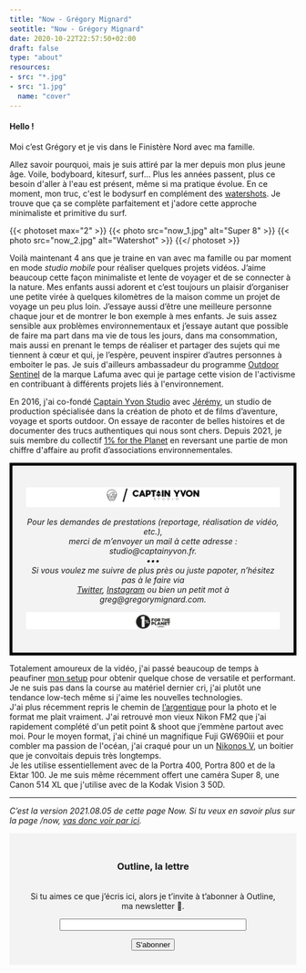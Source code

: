 ```yaml
---
title: "Now - Grégory Mignard"
seotitle: "Now - Grégory Mignard"
date: 2020-10-22T22:57:50+02:00
draft: false
type: "about"
resources:
- src: "*.jpg"
- src: "1.jpg"
  name: "cover"
---
```


#### Hello !

Moi c’est Grégory et je vis dans le Finistère Nord avec ma famille.

Allez savoir pourquoi, mais je suis attiré par la mer depuis mon plus jeune âge. Voile, bodyboard, kitesurf, surf… Plus les années passent, plus ce besoin d'aller à l'eau est présent, même si ma pratique évolue. En ce moment, mon truc, c'est le bodysurf en complément des [watershots](https://gregorymignard.com/watershot/). Je trouve que ça se complète parfaitement et j'adore cette approche minimaliste et primitive du surf.

{{< photoset max="2" >}}
  {{< photo src="now_1.jpg" alt="Super 8" >}}
  {{< photo src="now_2.jpg" alt="Watershot" >}}
{{</ photoset >}}

Voilà maintenant 4 ans que je traine en van avec ma famille ou par moment en mode *studio mobile* pour réaliser quelques projets vidéos. J’aime beaucoup cette façon minimaliste et lente de voyager et de se connecter à la nature. Mes enfants aussi adorent et c’est toujours un plaisir d’organiser une petite virée à quelques kilomètres de la maison comme un projet de voyage un peu plus loin. J’essaye aussi d’être une meilleure personne chaque jour et de montrer le bon exemple à mes enfants. Je suis assez sensible aux problèmes environnementaux et j’essaye autant que possible de faire ma part dans ma vie de tous les jours, dans ma consommation, mais aussi en prenant le temps de réaliser et partager des sujets qui me tiennent à cœur et qui, je l’espère, peuvent inspirer d’autres personnes à emboiter le pas. Je suis d'ailleurs ambassadeur du programme [Outdoor Sentinel](https://www.lafuma.com/fr/outdoor-sentinels) de la marque Lafuma avec qui je partage cette vision de l'activisme en contribuant à différents projets liés à l'environnement.

En 2016, j'ai co-fondé [Captain Yvon Studio](https://captainyvon.fr) avec [Jérémy](http://jeremyjanin.com/), un studio de production spécialisée dans la création de photo et de films d’aventure, voyage et sports outdoor. On essaye de raconter de belles histoires et de documenter des trucs authentiques qui nous sont chers. Depuis 2021, je suis membre du collectif [1% for the Planet](https://www.onepercentfortheplanet.fr/) en reversant une partie de mon chiffre d'affaire au profit d’associations environnementales.

<div style="max-width: 57rem!important; background-color: #F3F3F3;border:5px solid #000000;padding:24px;text-align:center;font-style: italic;"><p><a href="https://captainyvon.fr/" target="_blank"><img src="cys.png" /></a></p><p>Pour les demandes de prestations (reportage, réalisation de vidéo, etc.),<br/>merci de m’envoyer un mail à cette adresse : studio@captainyvon.fr.<br/>•••<br/>Si vous voulez me suivre de plus près ou juste papoter, n’hésitez pas à le faire via<br/><a href="https://twitter.com/gregmignard/" target="_blank">Twitter</a>, <a href="https://instagram.com/gregmignard/" target="_blank">Instagram</a> ou bien un petit mot à greg@gregorymignard.com.</p><p><a href="https://www.onepercentfortheplanet.fr/" target="_blank"><img src="1percent.png" /></a></p></div>

Totalement amoureux de la vidéo, j'ai passé beaucoup de temps à peaufiner [mon setup](https://gregorymignard.com/equipement/) pour obtenir quelque chose de versatile et performant. Je ne suis pas dans la course au matériel dernier cri, j'ai plutôt une tendance low-tech même si j'aime les nouvelles technologies.    
J'ai plus récemment repris le chemin de [l’argentique](https://gregorymignard.com/analog/) pour la photo et le format me plait vraiment. J'ai retrouvé mon vieux Nikon FM2 que j'ai rapidement complété d'un petit point & shoot que j’emmène partout avec moi. Pour le moyen format, j'ai chiné un magnifique Fuji GW690iii et pour combler ma passion de l'océan, j'ai craqué pour un un [Nikonos V](https://gregorymignard.com/nikonos-v/), un boitier que je convoitais depuis très longtemps.  
Je les utilise essentiellement avec de la Portra 400, Portra 800 et de la Ektar 100. Je me suis même récemment offert une caméra Super 8, une Canon 514 XL que j'utilise avec de la Kodak Vision 3 50D.

***

*C’est la version 2021.08.05 de cette page Now. Si tu veux en savoir plus sur la page /now, [vas donc voir par ici](https://nownownow.com/about).*

<form style="max-width: 57rem!important; background-color: #F3F3F3;border:1px solid #F3F3F3;padding:24px;text-align:center;" action="https://tinyletter.com/captainyvon" method="post" target="popupwindow" onsubmit="window.open('https://tinyletter.com/captainyvon', 'popupwindow', 'scrollbars=yes,width=800,height=600');return true"><p><label for="tlemail"><h3>Outline, la lettre</h3></br>Si tu aimes ce que j’écris ici, alors je t’invite à t’abonner à Outline, ma newsletter 📝.</label></p><p><input type="text" style="width:320px" name="email" id="tlemail" /></p><input type="hidden" value="1" name="embed"/><input class="button" type="submit" value="S'abonner" /></form>
